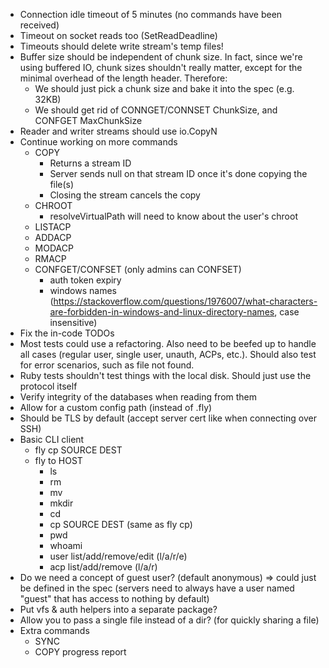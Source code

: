 - Connection idle timeout of 5 minutes (no commands have been received)
- Timeout on socket reads too (SetReadDeadline)
- Timeouts should delete write stream's temp files!
- Buffer size should be independent of chunk size. In fact,
  since we're using buffered IO, chunk sizes shouldn't really 
  matter, except for the minimal overhead of the length header. Therefore:
    - We should just pick a chunk size and bake it into the spec (e.g. 32KB)
    - We should get rid of CONNGET/CONNSET ChunkSize, and CONFGET MaxChunkSize
- Reader and writer streams should use io.CopyN
- Continue working on more commands
    - COPY
        - Returns a stream ID
        - Server sends null on that stream ID once it's done copying the file(s)
        - Closing the stream cancels the copy
    - CHROOT
        - resolveVirtualPath will need to know about the user's chroot
    - LISTACP
    - ADDACP
    - MODACP
    - RMACP
    - CONFGET/CONFSET (only admins can CONFSET)
        * auth token expiry
        * windows names (https://stackoverflow.com/questions/1976007/what-characters-are-forbidden-in-windows-and-linux-directory-names, case insensitive)
- Fix the in-code TODOs
- Most tests could use a refactoring. Also need to be beefed up to handle all cases (regular user, single user, unauth, ACPs, etc.). Should also test for error scenarios, such as file not found.
- Ruby tests shouldn't test things with the local disk. Should just use the protocol itself
- Verify integrity of the databases when reading from them
- Allow for a custom config path (instead of .fly)
- Should be TLS by default (accept server cert like when connecting over SSH)
- Basic CLI client
    - fly cp SOURCE DEST
    - fly to HOST
        - ls
        - rm
        - mv
        - mkdir
        - cd
        - cp SOURCE DEST (same as fly cp)
        - pwd
        - whoami
        - user list/add/remove/edit (l/a/r/e)
        - acp list/add/remove (l/a/r)
- Do we need a concept of guest user? (default anonymous)
  => could just be defined in the spec (servers need to always have a user named "guest" that has access to nothing by default)
- Put vfs & auth helpers into a separate package?
- Allow you to pass a single file instead of a dir? (for quickly sharing a file)
- Extra commands
    - SYNC
    - COPY progress report
